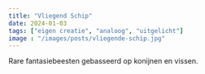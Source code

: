 ```yaml
---
title: "Vliegend Schip"
date: 2024-01-03
tags: ["eigen creatie", "analoog", "uitgelicht"]
image : "/images/posts/vliegende-schip.jpg"
---
```


Rare fantasiebeesten gebasseerd op konijnen en vissen.